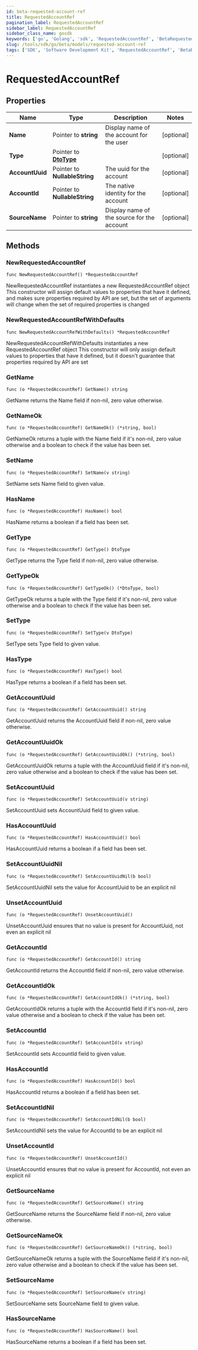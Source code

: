 ```yaml
---
id: beta-requested-account-ref
title: RequestedAccountRef
pagination_label: RequestedAccountRef
sidebar_label: RequestedAccountRef
sidebar_class_name: gosdk
keywords: ['go', 'Golang', 'sdk', 'RequestedAccountRef', 'BetaRequestedAccountRef'] 
slug: /tools/sdk/go/beta/models/requested-account-ref
tags: ['SDK', 'Software Development Kit', 'RequestedAccountRef', 'BetaRequestedAccountRef']
---
```


# RequestedAccountRef

## Properties

Name | Type | Description | Notes
------------ | ------------- | ------------- | -------------
**Name** | Pointer to **string** | Display name of the account for the user | [optional] 
**Type** | Pointer to [**DtoType**](dto-type) |  | [optional] 
**AccountUuid** | Pointer to **NullableString** | The uuid for the account | [optional] 
**AccountId** | Pointer to **NullableString** | The native identity for the account | [optional] 
**SourceName** | Pointer to **string** | Display name of the source for the account | [optional] 

## Methods

### NewRequestedAccountRef

`func NewRequestedAccountRef() *RequestedAccountRef`

NewRequestedAccountRef instantiates a new RequestedAccountRef object
This constructor will assign default values to properties that have it defined,
and makes sure properties required by API are set, but the set of arguments
will change when the set of required properties is changed

### NewRequestedAccountRefWithDefaults

`func NewRequestedAccountRefWithDefaults() *RequestedAccountRef`

NewRequestedAccountRefWithDefaults instantiates a new RequestedAccountRef object
This constructor will only assign default values to properties that have it defined,
but it doesn't guarantee that properties required by API are set

### GetName

`func (o *RequestedAccountRef) GetName() string`

GetName returns the Name field if non-nil, zero value otherwise.

### GetNameOk

`func (o *RequestedAccountRef) GetNameOk() (*string, bool)`

GetNameOk returns a tuple with the Name field if it's non-nil, zero value otherwise
and a boolean to check if the value has been set.

### SetName

`func (o *RequestedAccountRef) SetName(v string)`

SetName sets Name field to given value.

### HasName

`func (o *RequestedAccountRef) HasName() bool`

HasName returns a boolean if a field has been set.

### GetType

`func (o *RequestedAccountRef) GetType() DtoType`

GetType returns the Type field if non-nil, zero value otherwise.

### GetTypeOk

`func (o *RequestedAccountRef) GetTypeOk() (*DtoType, bool)`

GetTypeOk returns a tuple with the Type field if it's non-nil, zero value otherwise
and a boolean to check if the value has been set.

### SetType

`func (o *RequestedAccountRef) SetType(v DtoType)`

SetType sets Type field to given value.

### HasType

`func (o *RequestedAccountRef) HasType() bool`

HasType returns a boolean if a field has been set.

### GetAccountUuid

`func (o *RequestedAccountRef) GetAccountUuid() string`

GetAccountUuid returns the AccountUuid field if non-nil, zero value otherwise.

### GetAccountUuidOk

`func (o *RequestedAccountRef) GetAccountUuidOk() (*string, bool)`

GetAccountUuidOk returns a tuple with the AccountUuid field if it's non-nil, zero value otherwise
and a boolean to check if the value has been set.

### SetAccountUuid

`func (o *RequestedAccountRef) SetAccountUuid(v string)`

SetAccountUuid sets AccountUuid field to given value.

### HasAccountUuid

`func (o *RequestedAccountRef) HasAccountUuid() bool`

HasAccountUuid returns a boolean if a field has been set.

### SetAccountUuidNil

`func (o *RequestedAccountRef) SetAccountUuidNil(b bool)`

 SetAccountUuidNil sets the value for AccountUuid to be an explicit nil

### UnsetAccountUuid
`func (o *RequestedAccountRef) UnsetAccountUuid()`

UnsetAccountUuid ensures that no value is present for AccountUuid, not even an explicit nil
### GetAccountId

`func (o *RequestedAccountRef) GetAccountId() string`

GetAccountId returns the AccountId field if non-nil, zero value otherwise.

### GetAccountIdOk

`func (o *RequestedAccountRef) GetAccountIdOk() (*string, bool)`

GetAccountIdOk returns a tuple with the AccountId field if it's non-nil, zero value otherwise
and a boolean to check if the value has been set.

### SetAccountId

`func (o *RequestedAccountRef) SetAccountId(v string)`

SetAccountId sets AccountId field to given value.

### HasAccountId

`func (o *RequestedAccountRef) HasAccountId() bool`

HasAccountId returns a boolean if a field has been set.

### SetAccountIdNil

`func (o *RequestedAccountRef) SetAccountIdNil(b bool)`

 SetAccountIdNil sets the value for AccountId to be an explicit nil

### UnsetAccountId
`func (o *RequestedAccountRef) UnsetAccountId()`

UnsetAccountId ensures that no value is present for AccountId, not even an explicit nil
### GetSourceName

`func (o *RequestedAccountRef) GetSourceName() string`

GetSourceName returns the SourceName field if non-nil, zero value otherwise.

### GetSourceNameOk

`func (o *RequestedAccountRef) GetSourceNameOk() (*string, bool)`

GetSourceNameOk returns a tuple with the SourceName field if it's non-nil, zero value otherwise
and a boolean to check if the value has been set.

### SetSourceName

`func (o *RequestedAccountRef) SetSourceName(v string)`

SetSourceName sets SourceName field to given value.

### HasSourceName

`func (o *RequestedAccountRef) HasSourceName() bool`

HasSourceName returns a boolean if a field has been set.



